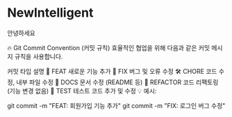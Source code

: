 # NewIntelligent

안녕하세요

🔥 Git Commit Convention (커밋 규칙)
효율적인 협업을 위해 다음과 같은 커밋 메시지 규칙을 사용합니다.

커밋 타입	설명
🎉 FEAT	새로운 기능 추가
🐛 FIX	버그 및 오류 수정
🛠 CHORE	코드 수정, 내부 파일 수정
📝 DOCS	문서 수정 (README 등)
🔄 REFACTOR	코드 리팩토링 (기능 변경 없음)
🧪 TEST	테스트 코드 추가 및 수정
💡 예시:

git commit -m "FEAT: 회원가입 기능 추가"
git commit -m "FIX: 로그인 버그 수정"

